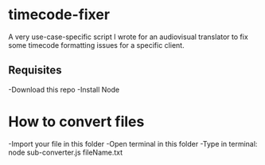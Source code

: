 # timecode-fixer

A very use-case-specific script I wrote for an audiovisual translator to fix some timecode formatting issues for a specific client.


## Requisites

-Download this repo
-Install Node


# How to convert files

-Import your file in this folder
-Open terminal in this folder
-Type in terminal: node sub-converter.js fileName.txt <fileName is the name of your txt file>
